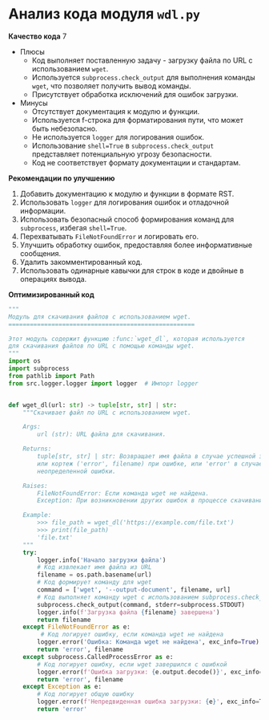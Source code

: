# Анализ кода модуля `wdl.py`

**Качество кода**
7
- Плюсы
    - Код выполняет поставленную задачу - загрузку файла по URL с использованием `wget`.
    - Используется `subprocess.check_output` для выполнения команды `wget`, что позволяет получить вывод команды.
    - Присутствует обработка исключений для ошибок загрузки.
- Минусы
    - Отсутствует документация к модулю и функции.
    - Используется f-строка для форматирования пути, что может быть небезопасно.
    - Не используется `logger` для логирования ошибок.
    - Использование `shell=True` в `subprocess.check_output` представляет потенциальную угрозу безопасности.
    - Код не соответствует формату документации и стандартам.

**Рекомендации по улучшению**

1.  Добавить документацию к модулю и функции в формате RST.
2.  Использовать `logger` для логирования ошибок и отладочной информации.
3.  Использовать безопасный способ формирования команд для `subprocess`, избегая `shell=True`.
4.  Перехватывать `FileNotFoundError` и логировать его.
5.  Улучшить обработку ошибок, предоставляя более информативные сообщения.
6.  Удалить закомментированный код.
7.  Использовать одинарные кавычки для строк в коде и двойные в операциях вывода.

**Оптимизированный код**

```python
"""
Модуль для скачивания файлов с использованием wget.
====================================================

Этот модуль содержит функцию :func:`wget_dl`, которая используется
для скачивания файлов по URL с помощью команды wget.
"""
import os
import subprocess
from pathlib import Path
from src.logger.logger import logger  # Импорт logger


def wget_dl(url: str) -> tuple[str, str] | str:
    """Скачивает файл по URL с использованием wget.

    Args:
        url (str): URL файла для скачивания.

    Returns:
        tuple[str, str] | str: Возвращает имя файла в случае успешной загрузки,
        или кортеж ('error', filename) при ошибке, или 'error' в случае
        неопределенной ошибки.

    Raises:
        FileNotFoundError: Если команда wget не найдена.
        Exception: При возникновении других ошибок в процессе скачивания.

    Example:
        >>> file_path = wget_dl('https://example.com/file.txt')
        >>> print(file_path)
        'file.txt'
    """
    try:
        logger.info('Начало загрузки файла')
        # Код извлекает имя файла из URL
        filename = os.path.basename(url)
        # Код формирует команду для wget
        command = ['wget', '--output-document', filename, url]
        # Код выполняет команду wget с использованием subprocess.check_output
        subprocess.check_output(command, stderr=subprocess.STDOUT)
        logger.info(f'Загрузка файла {filename} завершена')
        return filename
    except FileNotFoundError as e:
         # Код логирует ошибку, если команда wget не найдена
        logger.error('Ошибка: Команда wget не найдена', exc_info=True)
        return 'error', filename
    except subprocess.CalledProcessError as e:
        # Код логирует ошибку, если wget завершился с ошибкой
        logger.error(f'Ошибка загрузки: {e.output.decode()}', exc_info=True)
        return 'error', filename
    except Exception as e:
        # Код логирует общую ошибку
        logger.error(f'Непредвиденная ошибка загрузки: {e}', exc_info=True)
        return 'error'
```